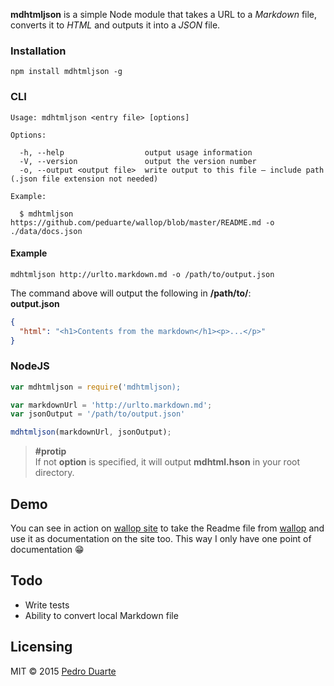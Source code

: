 **mdhtmljson** is a simple Node module that takes a URL to a *Markdown* file, converts it to *HTML* and outputs it into a *JSON* file.

### Installation
```
npm install mdhtmljson -g
```

### CLI
```
Usage: mdhtmljson <entry file> [options]

Options:

  -h, --help                  output usage information
  -V, --version               output the version number
  -o, --output <output file>  write output to this file – include path (.json file extension not needed)

Example:

  $ mdhtmljson https://github.com/peduarte/wallop/blob/master/README.md -o ./data/docs.json
```

#### Example
```
mdhtmljson http://urlto.markdown.md -o /path/to/output.json
```
The command above will output the following in **/path/to/**:<br>
**output.json**
```json
{
  "html": "<h1>Contents from the markdown</h1><p>...</p>"
}
```

### NodeJS
```js
var mdhtmljson = require('mdhtmljson);

var markdownUrl = 'http://urlto.markdown.md';
var jsonOutput = '/path/to/output.json'

mdhtmljson(markdownUrl, jsonOutput);
```

> **#protip**<br>
> If not **option** is specified, it will output **mdhtml.hson** in your root directory.

## Demo
You can see in action on [wallop site](https://github.com/peduarte/wallop-site) to take the Readme file from [wallop](https://github.com/peduarte/wallop) and use it as documentation on the site too. This way I only have one point of documentation 😁

## Todo
- Write tests
- Ability to convert local Markdown file

## Licensing
MIT © 2015 [Pedro Duarte](http://pedroduarte.me)



